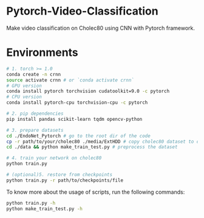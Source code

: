 # Pytorch-Video-Classification
Make video classification on Cholec80  using CNN with Pytorch framework.

# Environments
```bash
# 1. torch >= 1.0
conda create -n crnn
source activate crnn # or `conda activate crnn`
# GPU version
conda install pytorch torchvision cudatoolkit=9.0 -c pytorch
# CPU version
conda install pytorch-cpu torchvision-cpu -c pytorch

# 2. pip dependencies
pip install pandas scikit-learn tqdm opencv-python

# 3. prepare datasets
cd ./EndoNet_Pytorch # go to the root dir of the code
cp -r path/to/your/cholec80 ./media/ExtHDD # copy cholec80 dataset to data dir
cd ./data && python make_train_test.py # preprocess the dataset

# 4. train your network on cholec80
python train.py

# (optional)5. restore from checkpoints
python train.py -r path/to/checkpoints/file
```

To know more about the usage of scripts, run the following commands:
```bash
python train.py -h
python make_train_test.py -h
```
